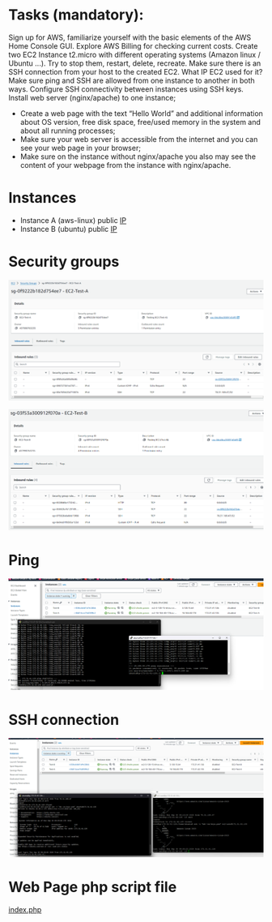 # Tasks (mandatory):
Sign up for AWS, familiarize yourself with the basic elements of the AWS Home Console GUI.
Explore AWS Billing for checking current costs.
Create two EC2 Instance t2.micro with different operating systems (Amazon linux / Ubuntu ...). Try to stop them, restart, delete, recreate.
Make sure there is an SSH connection from your host to the created EC2. What IP EC2 used for it?
Make sure  ping and SSH are allowed from one instance to another in both ways. Configure SSH connectivity between instances using SSH keys.
Install web server (nginx/apache) to one instance;
- Create a web page with the text “Hello World” and additional information about OS version, free disk space,  free/used memory in the system and about all running processes;
- Make sure your web server is accessible from the internet and you can see your web page in your browser;
- Make sure on the instance without nginx/apache you also may see the content of your webpage from the instance with nginx/apache.



# Instances
- Instance A (aws-linux) public [IP](http://18.184.40.178)
- Instance B (ubuntu) public [IP](http://3.120.15.64)

# Security groups

![Instance A SG](pic%2FSG-A.png)

![Instance B SG](pic%2FSG-B.png)


# Ping

![ssh-pings.png](pic%2Fssh-pings.png)

# SSH connection 

![ssh-connections.png](pic%2Fssh-connections.png)


# Web Page php script file

[index.php](index.php)